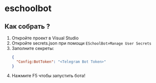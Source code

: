 # eschoolbot

## Как собрать ?

1. Откройте проект в Visual Studio
2. Откройте secrets.json при помощи `ESchoolBot>Manage User Secrets`
3. Заполните секреты:
   ```json
   {
     "Config:BotToken": "<Telegram Bot Token>"
   }
   ```
5. Нажмите F5 чтобы запустить бота!
